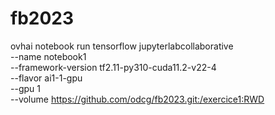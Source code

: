 # fb2023



ovhai notebook run tensorflow jupyterlabcollaborative \
--name notebook1 \
--framework-version tf2.11-py310-cuda11.2-v22-4 \
--flavor ai1-1-gpu \
--gpu 1 \
--volume https://github.com/odcg/fb2023.git:/exercice1:RWD

